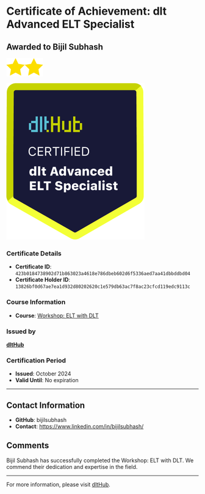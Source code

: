 
# Certificate of Achievement: dlt Advanced ELT Specialist

## Awarded to **Bijil Subhash**

<img src="../badges/star.png" width="48"><img src="../badges/star.png" width="48">

![Course Image](../badges/advanced_etl_specialist.png)

### Certificate Details
- **Certificate ID**: `423b0184738902d71b863023a4618e786dbeb602d6f5336aed7aa41dbbddbd04`
- **Certificate Holder ID**: `13826bf0d67ae7ea1d932d80202620c1e579db63ac7f8ac23cfcd119edc9113c`

### Course Information
- **Course**: [Workshop: ELT with DLT](https://github.com/dlt-hub/dlthub-education/tree/main/workshops/workshop_september_2024)

### Issued by
[**dltHub**](https://dlthub.com/) 

### Certification Period
- **Issued**: October 2024
- **Valid Until**: No expiration

---

## Contact Information
- **GitHub**: bijilsubhash
- **Contact**: https://www.linkedin.com/in/bijilsubhash/

## Comments
Bijil Subhash has successfully completed the Workshop: ELT with DLT. We commend their dedication and expertise in the field.

---

For more information, please visit [dltHub](https://dlthub.com/).
    
